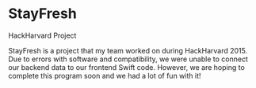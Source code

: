 # StayFresh
HackHarvard Project

StayFresh is a project that my team worked on during HackHarvard 2015.  Due to errors with software and compatibility, we were unable to connect our backend data to our frontend Swift code.  However, we are hoping to complete this program soon and we had a lot of fun with it!
